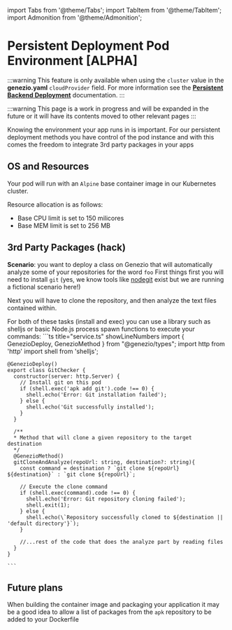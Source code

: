import Tabs from '@theme/Tabs';
import TabItem from '@theme/TabItem';
import Admonition from '@theme/Admonition';

# Persistent Deployment Pod Environment [ALPHA]


:::warning
This feature is only available when using the `cluster` value in the **genezio.yaml** `cloudProvider` field. For more information see the **[Persistent Backend Deployment](/docs/features/backend-long-living.md)** documentation.
:::

:::warning
This page is a work in progress and will be expanded in the future or it will have its contents moved to other relevant pages
:::

Knowing the environment your app runs in is important. For our persistent deployment methods you have control of the pod instance and with this comes the freedom to integrate 3rd party packages in your apps

## OS and Resources

Your pod will run with an `Alpine` base container image in our Kubernetes cluster.

Resource allocation is as follows:
- Base CPU limit is set to 150 milicores
- Base MEM limit is set to 256 MB
## 3rd Party Packages (hack)

**Scenario**: you want to deploy a class on Genezio that will automatically analyze some of your repositories for the word `foo`
First things first you will need to install `git` (yes, we know tools like [nodegit](https://github.com/nodegit/nodegit) exist but we are running a fictional scenario here!)

Next you will have to clone the repository, and then analyze the text files contained within.

For both of these tasks (install and exec) you can use a library such as shelljs or basic Node.js process spawn functions to execute your commands:
<Tabs groupId="packages">
  <TabItem value="ts" label="TypeScript">
    ```ts title="service.ts" showLineNumbers
    import { GenezioDeploy, GenezioMethod } from "@genezio/types";
    import http from 'http'
    import shell from 'shelljs';

    @GenezioDeploy()
    export class GitChecker {
      constructor(server: http.Server) {
        // Install git on this pod
        if (shell.exec('apk add git').code !== 0) {
          shell.echo('Error: Git installation failed');
        } else {
          shell.echo('Git successfully installed');
        }
      }

      /**
      * Method that will clone a given repository to the target destination
      */
      @GenezioMethod()
      gitCloneAndAnalyze(repoUrl: string, destination?: string){
        const command = destination ? `git clone ${repoUrl} ${destination}` : `git clone ${repoUrl}`;
      
        // Execute the clone command
        if (shell.exec(command).code !== 0) {
          shell.echo('Error: Git repository cloning failed');
          shell.exit(1);
        } else {
          shell.echo(\`Repository successfully cloned to ${destination || 'default directory'}`);
        }

        //...rest of the code that does the analyze part by reading files
      }
    }

    ```
  </TabItem>
</Tabs>

## Future plans

When building the container image and packaging your application it may be a good idea to allow a list of packages from the `apk` repository to be added to your Dockerfile 


